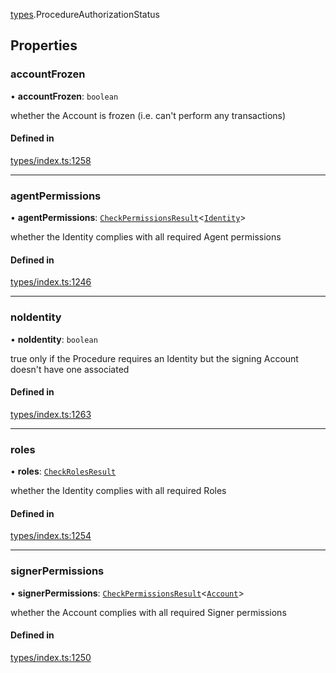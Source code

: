 [types](../../Modules/Types/Types.md).ProcedureAuthorizationStatus

## Properties

### accountFrozen

• **accountFrozen**: `boolean`

whether the Account is frozen (i.e. can't perform any transactions)

#### Defined in

[types/index.ts:1258](https://github.com/PolymeshAssociation/polymesh-sdk/blob/15be87e8/src/types/index.ts#L1258)

___

### agentPermissions

• **agentPermissions**: [`CheckPermissionsResult`](CheckPermissionsResult.md)<[`Identity`](../../Enums/Types/SignerType.md#identity)\>

whether the Identity complies with all required Agent permissions

#### Defined in

[types/index.ts:1246](https://github.com/PolymeshAssociation/polymesh-sdk/blob/15be87e8/src/types/index.ts#L1246)

___

### noIdentity

• **noIdentity**: `boolean`

true only if the Procedure requires an Identity but the signing Account
  doesn't have one associated

#### Defined in

[types/index.ts:1263](https://github.com/PolymeshAssociation/polymesh-sdk/blob/15be87e8/src/types/index.ts#L1263)

___

### roles

• **roles**: [`CheckRolesResult`](CheckRolesResult.md)

whether the Identity complies with all required Roles

#### Defined in

[types/index.ts:1254](https://github.com/PolymeshAssociation/polymesh-sdk/blob/15be87e8/src/types/index.ts#L1254)

___

### signerPermissions

• **signerPermissions**: [`CheckPermissionsResult`](CheckPermissionsResult.md)<[`Account`](../../Enums/Types/SignerType.md#account)\>

whether the Account complies with all required Signer permissions

#### Defined in

[types/index.ts:1250](https://github.com/PolymeshAssociation/polymesh-sdk/blob/15be87e8/src/types/index.ts#L1250)
